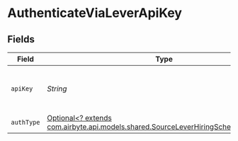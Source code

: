 # AuthenticateViaLeverApiKey


## Fields

| Field                                                                                                                                         | Type                                                                                                                                          | Required                                                                                                                                      | Description                                                                                                                                   |
| --------------------------------------------------------------------------------------------------------------------------------------------- | --------------------------------------------------------------------------------------------------------------------------------------------- | --------------------------------------------------------------------------------------------------------------------------------------------- | --------------------------------------------------------------------------------------------------------------------------------------------- |
| `apiKey`                                                                                                                                      | *String*                                                                                                                                      | :heavy_check_mark:                                                                                                                            | The Api Key of your Lever Hiring account.                                                                                                     |
| `authType`                                                                                                                                    | [Optional<? extends com.airbyte.api.models.shared.SourceLeverHiringSchemasAuthType>](../../models/shared/SourceLeverHiringSchemasAuthType.md) | :heavy_minus_sign:                                                                                                                            | N/A                                                                                                                                           |